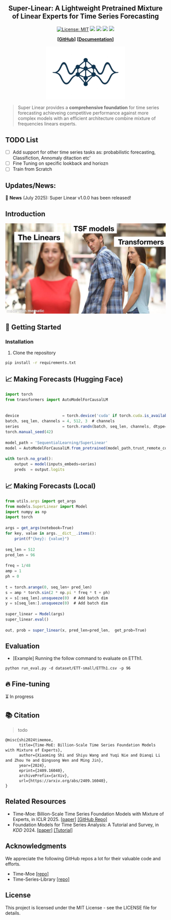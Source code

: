 
<div align="center">
  <h2><b>Super-Linear: A Lightweight Pretrained Mixture of Linear Experts for Time Series Forecasting</b></h2>
</div>

<div align="center">
  
[![License: MIT](https://img.shields.io/badge/License-MIT-blue.svg)](https://opensource.org/licenses/MIT)
![](https://img.shields.io/github/last-commit/azencot-group/SuperLinear?color=green)
![](https://img.shields.io/github/stars/azencot-group/SuperLinear?color=yellow)
![](https://img.shields.io/github/forks/azencot-group/SuperLinear?color=lightblue)
![](https://img.shields.io/badge/PRs-Welcome-green)

</div>

<div align="center">
  
**[<a href="https://github.com/azencot-group/SuperLinear">GitHub</a>]**
**[<a href="https://your-docs-url.com">Documentation</a>]**

</div>

<p align="center">
  <img src="./figures/logo.png" width="250">
</p>

> Super Linear provides a **comprehensive foundation** for time series forecasting achieveing competitive performance against more complex models
with an efficient architecture combine mixture of frequencies linears experts.



## TODO List
- [ ] Add support for other time series tasks as: probabilistic forecasting, Classifiction, Annomaly ditaction etc'
- [ ] Fine Tuning on specific lookback and horiozn
- [ ] Train from Scratch

## Updates/News:

🚩 **News** (July 2025): Super Linear v1.0.0 has been released!


## Introduction


<p align="center">
  <img src="figures/framework.png" alt="" align="center" width="700px" />
</p>


## 🚀 Getting Started

### Installation

1. Clone the repository
```bash
pip install -r requirements.txt
```

## 📈 Making Forecasts (Hugging Face)
```typescript
import torch
from transformers import AutoModelForCausalLM


device                   = torch.device('cuda' if torch.cuda.is_available() else 'cpu')
batch, seq_len, channels = 4, 512, 3  # channels 
series                   = torch.randn(batch, seq_len, channels, dtype=torch.float32).to(device)
torch.manual_seed(42)

model_path = 'SequentialLearning/SuperLinear'
model = AutoModelForCausalLM.from_pretrained(model_path,trust_remote_code=True, force_download=True).to(device)

with torch.no_grad():
    output = model(inputs_embeds=series)
    preds  = output.logits              

```
## 📈 Making Forecasts (Local)
```typescript
from utils.args import get_args
from models.SuperLinear import Model
import numpy as np
import torch

args = get_args(notebook=True)
for key, value in args.__dict__.items():
    print(f"{key}: {value}")

seq_len = 512
pred_len = 96

freq = 1/48
amp = 1
ph = 0

t = torch.arange(0, seq_len+ pred_len)
s = amp * torch.sin(2 * np.pi * freq * t + ph)
x = s[:seq_len].unsqueeze(0)  # Add batch dim
y = s[seq_len:].unsqueeze(0)  # Add batch dim

super_linear = Model(args)
super_linear.eval()

out, prob = super_linear(x, pred_len=pred_len,  get_prob=True)
```
## Evaluation

+ [Example] Running the follow command to evaluate on ETTh1.

```shell
python run_eval.py -d dataset/ETT-small/ETTh1.csv -p 96
```


## 🔥 Fine-tuning 

⏳ In progress

## 📚 Citation

> todo

```
@misc{shi2024timemoe,
      title={Time-MoE: Billion-Scale Time Series Foundation Models with Mixture of Experts}, 
      author={Xiaoming Shi and Shiyu Wang and Yuqi Nie and Dianqi Li and Zhou Ye and Qingsong Wen and Ming Jin},
      year={2024},
      eprint={2409.16040},
      archivePrefix={arXiv},
      url={https://arxiv.org/abs/2409.16040}, 
}
```
## Related Resources
* Time-Moe: Billion-Scale Time Series Foundation Models with Mixture of Experts, in ICLR 2025. [\[paper\]](https://arxiv.org/abs/2409.16040) [\[GitHub Repo\]](https://github.com/Time-MoE/Time-MoE)
* Foundation Models for Time Series Analysis: A Tutorial and Survey, in *KDD*
  2024. [\[paper\]](https://arxiv.org/abs/2403.14735) [\[Tutorial\]](https://wenhaomin.github.io/FM4TS.github.io/)

## Acknowledgments

We appreciate the following GitHub repos a lot for their valuable code and efforts.
- Time-Moe [\[repo\]](ttps://github.com/Time-MoE/Time-MoE)
- Time-Series-Library [\[repo\]](https://github.com/thuml/Time-Series-Library)


## License

This project is licensed under the MIT License - see the LICENSE file for details.